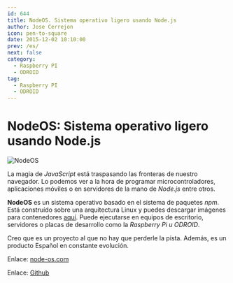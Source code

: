 ```yaml
---
id: 644
title: NodeOS. Sistema operativo ligero usando Node.js
author: Jose Cerrejon
icon: pen-to-square
date: 2015-12-02 10:10:00
prev: /es/
next: false
category:
  - Raspberry PI
  - ODROID
tag:
  - Raspberry PI
  - ODROID
---
```


# NodeOS: Sistema operativo ligero usando Node.js

![NodeOS](/images/2015/11/nodeos.png)

La magia de *JavaScript* está traspasando las fronteras de nuestro navegador. Lo podemos ver a la hora de programar microcontroladores, aplicaciones móviles o en servidores de la mano de *Node.js* entre otros.

**NodeOS** es un sistema operativo basado en el sistema de paquetes *npm*. Está construído sobre una arquitectura Linux y puedes descargar imágenes para contenedores [aquí](https://github.com/NodeOS/NodeOS/releases). Puede ejecutarse en equipos de escritorio, servidores o placas de desarrollo como la *Raspberry Pi u ODROID*.

Creo que es un proyecto al que no hay que perderle la pista. Además, es un producto Español en constante evolución.

Enlace: [node-os.com](http://node-os.com)

Enlace: [Github](https://github.com/NodeOS/NodeOS)